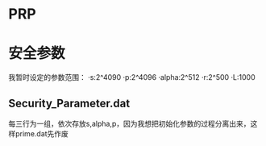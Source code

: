# PRP
# 安全参数
我暂时设定的参数范围：
·s:2^4090
·p:2^4096
·alpha:2^512
·r:2^500
·L:1000
## Security_Parameter.dat
每三行为一组，依次存放s,alpha,p，因为我想把初始化参数的过程分离出来，这样prime.dat先作废

